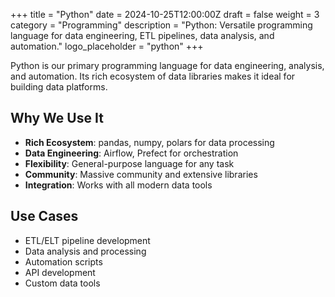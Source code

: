 +++
title = "Python"
date = 2024-10-25T12:00:00Z
draft = false
weight = 3
category = "Programming"
description = "Python: Versatile programming language for data engineering, ETL pipelines, data analysis, and automation."
logo_placeholder = "python"
+++

Python is our primary programming language for data engineering, analysis, and automation. Its rich ecosystem of data libraries makes it ideal for building data platforms.

## Why We Use It

- **Rich Ecosystem**: pandas, numpy, polars for data processing
- **Data Engineering**: Airflow, Prefect for orchestration
- **Flexibility**: General-purpose language for any task
- **Community**: Massive community and extensive libraries
- **Integration**: Works with all modern data tools

## Use Cases

- ETL/ELT pipeline development
- Data analysis and processing
- Automation scripts
- API development
- Custom data tools
